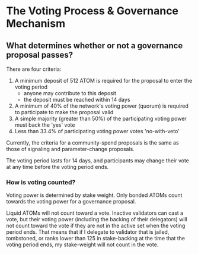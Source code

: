 # The Voting Process & Governance Mechanism

## What determines whether or not a governance proposal passes?
There are four criteria:

1. A minimum deposit of 512 ATOM is required for the proposal to enter the voting period
   - anyone may contribute to this deposit
   - the deposit must be reached within 14 days
2. A minimum of 40% of the network's voting power (quorum) is required to participate to make the proposal valid
3. A simple majority (greater than 50%) of the participating voting power must back the 'yes' vote 
4. Less than 33.4% of participating voting power votes 'no-with-veto'

Currently, the criteria for a community-spend proposals is the same as those of signaling and parameter-change proposals.

The voting period lasts for 14 days, and participants may change their vote at any time before the voting period ends. 

### How is voting counted?
Voting power is determined by stake weight. Only bonded ATOMs count towards the voting power for a governance proposal.

Liquid ATOMs will not count toward a vote. Inactive validators can cast a vote, but their voting power (including the backing of their delegators) will not count toward the vote if they are not in the active set when the voting period ends. That means that if I delegate to validator that is jailed, tombstoned, or ranks lower than 125 in stake-backing at the time that the voting period ends, my stake-weight will not count in the vote.
